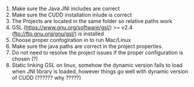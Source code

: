 1. Make sure the Java JNI includes are correct
2. Make sure the CUDD installation inlude is correct
3. The Projects are located in the same folder so relative paths work
4. GSL (https://www.gnu.org/software/gsl/) >= v2.4 (ftp://ftp.gnu.org/gnu/gsl/) is installed
5. Choose proper confogiration in to run Mac/Linux
6. Make sure the java paths are correct in the project properties.
7. Do not need to resolve the project issues if the proper configuration is chosen (?)
8. Static linking GSL on linux, somehow the dynamic version fails to load when JNI library is loaded, however things go well with dynamic version of CUDD (?????? why ?????)
